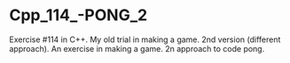 # Cpp_114_-PONG_2
Exercise #114 in C++. My old trial in making a game. 2nd version (different approach).
An exercise in making a game. 2n approach to code pong.
